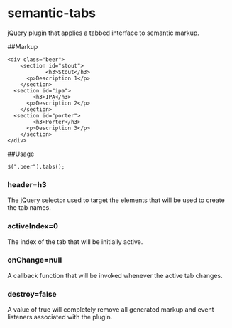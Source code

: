 semantic-tabs
=============

jQuery plugin that applies a tabbed interface to semantic markup.

##Markup
```
<div class="beer">  				
	<section id="stout">
			<h3>Stout</h3>
      <p>Description 1</p>
	</section>
  <section id="ipa">
  		<h3>IPA</h3>
      <p>Description 2</p>
	</section>
  <section id="porter">
  		<h3>Porter</h3>
      <p>Description 3</p>
	</section>
</div>
```
##Usage
```
$(".beer").tabs();
```
### header=h3
The jQuery selector used to target the elements that will be used to create the tab names.
### activeIndex=0
The index of the tab that will be initially active.
### onChange=null
A callback function that will be invoked whenever the active tab changes.
### destroy=false
A value of true will completely remove all generated markup and event listeners associated with the plugin.

